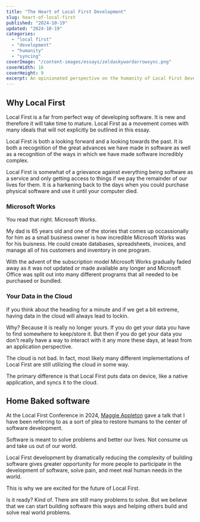 ```yaml
---
title: "The Heart of Local First Development"
slug: heart-of-local-first
published: "2024-10-19"
updated: "2024-10-19"
categories:
  - "local first"
  - "development"
  - "humanity"
  - "syncing"
coverImage: "/content-images/essays/zeldaskywardarrowsync.png"
coverWidth: 16
coverHeight: 9
excerpt: An opinionated perspective on the humanity of Local First Development 
---
```


## Why Local First

Local First is a far from perfect way of developing software. It is new and therefore it will take time to mature.
Local First as a movement comes with many ideals that will not explicitly be outlined in this essay.

Local First is both a looking forward and a looking towards the past. It is both a recognition of the great advances we have made
in software as well as a recognition of the ways in which we have made software incredibly complex.

Local First is somewhat of a grievance against everything being software as a service and only getting access to things if we pay the
remainder of our lives for them. It is a harkening back to the days when you could purchase physical software and use it until 
your computer died. 

### Microsoft Works

You read that right. Microsoft Works. 

My dad is 65 years old and one of the stories that comes up occassionally for him as a small business owner is 
how incredible Microsoft Works was for his buisness. He could create databases, spreadsheets, invoices, 
and manage all of his customers and inventory in one program.

With the advent of the subscription model Microsoft Works gradually faded away as it was not updated or made available any longer
and Microsoft Office was split out into many different programs that all needed to be purchased or bundled.

### Your Data in the Cloud

If you think about the heading for a minute and if we get a bit extreme, having data in the cloud will always lead to lockin.

Why? Because it is really no longer yours. If you do get your data you have to find somewhere to keep/store it. But
then if you do get your data you don't really have a way to interact with it any more these days, at least from an application 
perspective.

The cloud is not bad. In fact, most likely many different implementations of Local First are still utilizing the cloud in some way.

The primary difference is that Local First puts data on device, like a native application, and syncs it to the cloud.

## Home Baked software

At the Local First Conference in 2024, <a href="https://bsky.app/profile/maggieappleton.com" target="_blank" rel="noopener noreferrer">Maggie Appleton</a> gave a talk that I have been referring to
as a sort of plea to restore humans to the center of software development.

Software is meant to solve problems and better our lives. Not consume us and take us out of our world. 

Local First development by dramatically reducing the complexity of building software gives greater opportunity 
for more people to participate in the development of software, solve pain, and meet real human needs in the world.

This is why we are excited for the future of Local First. 

Is it ready? Kind of. There are still many problems to solve. But we believe that we can start building
software this ways and helping others build and solve real world problems. 




